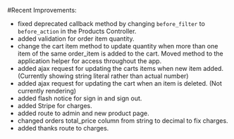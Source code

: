 #Recent Improvements:

* fixed deprecated callback method by changing `before_filter` to `before_action` in the Products Controller.
* added validation for order item quantity.
* change the cart item method to update quantity when more than one item of the same order_item is added to the cart. Moved method to the application helper for access throughout the app.
* added ajax request for updating the carts items when new item added. (Currently showing string literal rather than actual number)
* added ajax request for updating the cart when an item is deleted. (Not currently rendering)
* added flash notice for sign in and sign out.
* added Stripe for charges.
* added route to admin and new product page.
* changed orders total_price column from string to decimal to fix charges.
* added thanks route to charges.
